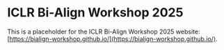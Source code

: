 # ICLR Bi-Align Workshop 2025

This is a placeholder for the ICLR Bi-Align Workshop 2025 website: [https://bialign-workshop.github.io/](https://bialign-workshop.github.io/).
